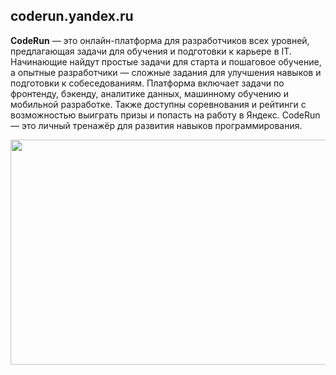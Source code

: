 ##  coderun.yandex.ru 

**CodeRun** — это онлайн-платформа для разработчиков всех уровней, предлагающая задачи для обучения и подготовки к карьере в IT. Начинающие найдут простые задачи для старта и пошаговое обучение, а опытные разработчики — сложные задания для улучшения навыков и подготовки к собеседованиям. Платформа включает задачи по фронтенду, бэкенду, аналитике данных, машинному обучению и мобильной разработке. Также доступны соревнования и рейтинги с возможностью выиграть призы и попасть на работу в Яндекс. CodeRun — это личный тренажёр для развития навыков программирования.


<img src="[https://encrypted-tbn0.gstatic.com/images?q=tbn:ANd9GcQKbLPH9H5zdepNauIRb4Gof3KWaruKD5iiSQ&s](https://www.hse.ru/data/2024/05/03/2135132363/3pic1%20(1).png)" width="640" height="360">
